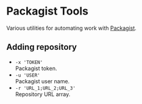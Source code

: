 # Packagist Tools

Various utilities for automating work with [Packagist](https://packagist.org/).

## Adding repository

- `-x 'TOKEN'`  
  Packagist token.
- `-u 'USER'`  
  Packagist user name.
- `-r 'URL_1;URL_2;URL_3'`  
  Repository URL array.
